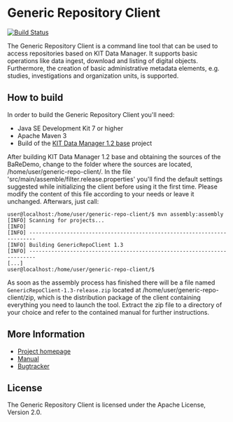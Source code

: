 # Generic Repository Client

[![Build Status](https://api.travis-ci.org/kit-data-manager/base.png?branch=master)](https://travis-ci.org/kit-data-manager/base)

The Generic Repository Client is a command line tool that can be used to access repositories based on KIT Data Manager. It supports basic operations like data ingest, download and listing of digital objects. Furthermore, the creation of basic administrative metadata elements, e.g. studies, investigations and organization units, is supported. 

## How to build

In order to build the Generic Repository Client you'll need:

* Java SE Development Kit 7 or higher
* Apache Maven 3
* Build of the [KIT Data Manager 1.2 base](https://github.com/kit-data-manager/base) project

After building KIT Data Manager 1.2 base and obtaining the sources of the BaReDemo, change to the folder where the sources are located, /home/user/generic-repo-client/. In the file 'src/main/assemble/filter.release.properties' you'll find the default settings suggested while initializing the client before using it the first time. Please modify the content of this file according to your needs or leave it unchanged. Afterwars, just call:

```
user@localhost:/home/user/generic-repo-client/$ mvn assembly:assembly
[INFO] Scanning for projects...
[INFO]
[INFO] ------------------------------------------------------------------------
[INFO] Building GenericRepoClient 1.3
[INFO] ------------------------------------------------------------------------
[...]
user@localhost:/home/user/generic-repo-client/$
```

As soon as the assembly process has finished there will be a file named `GenericRepoClient-1.3-release.zip` located at /home/user/generic-repo-client/zip, which is the distribution package of the client containing everything you need to launch the tool. Extract the zip file to a directory of your choice and refer to the contained manual for further instructions.

## More Information

* [Project homepage](http://datamanager.kit.edu/index.php/kit-data-manager)
* [Manual](http://datamanager.kit.edu/dama/manual/index.html)
* [Bugtracker](http://datamanager.kit.edu/bugtracker/thebuggenie/)

## License

The Generic Repository Client is licensed under the Apache License, Version 2.0.


